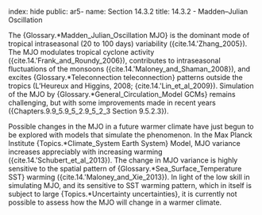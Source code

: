 index: hide
public: ar5-
name: Section 14.3.2
title: 14.3.2 - Madden–Julian Oscillation

The {Glossary.*Madden_Julian_Oscillation MJO} is the dominant mode of tropical intraseasonal (20 to 100 days) variability ({cite.14.'Zhang_2005}). The MJO modulates tropical cyclone activity ({cite.14.'Frank_and_Roundy_2006}), contributes to intraseasonal fluctuations of the monsoons ({cite.14.'Maloney_and_Shaman_2008}), and excites {Glossary.*Teleconnection teleconnection} patterns outside the tropics (L’Heureux and Higgins, 2008; {cite.14.'Lin_et_al_2009}). Simulation of the MJO by {Glossary.*General_Circulation_Model GCMs} remains challenging, but with some improvements made in recent years ({Chapters.9.9_5.9_5_2.9_5_2_3 Section 9.5.2.3}).

Possible changes in the MJO in a future warmer climate have just begun to be explored with models that simulate the phenomenon. In the Max Planck Institute {Topics.*Climate_System Earth System} Model, MJO variance increases appreciably with increasing warming ({cite.14.'Schubert_et_al_2013}). The change in MJO variance is highly sensitive to the spatial pattern of {Glossary.*Sea_Surface_Temperature SST} warming ({cite.14.'Maloney_and_Xie_2013}). In light of the low skill in simulating MJO, and its sensitive to SST warming pattern, which in itself is subject to large {Topics.*Uncertainty uncertainties}, it is currently not possible to assess how the MJO will change in a warmer climate.
